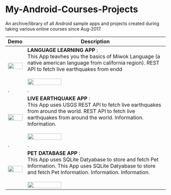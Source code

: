 # My-Android-Courses-Projects
An archive/library of all Android sample apps and projects created during taking various online courses since Aug-2017.

|      Demo     |  Description  |
| ------------- | ------------- |
| <img src="https://user-images.githubusercontent.com/2780145/44610185-c4d86e80-a818-11e8-99f1-0ca07e7b32bf.gif" width="100%"/> | **LANGUAGE LEARNING APP** : <br>This App teavhes you the basics of Miwok Language (a native american language from california region). REST API to fetch live earthquakes from endd <br><br><img src="https://user-images.githubusercontent.com/2780145/44580830-194c0180-a7b9-11e8-9dc8-61d67db4944d.png" width="50%"/> | 
| . | . |
| <img src="https://user-images.githubusercontent.com/2780145/44578925-72646700-a7b2-11e8-8c62-2a456409e031.gif" width="100%"/> | **LIVE EARTHQUAKE APP** : <br>This App uses USGS REST API to fetch live earthquakes from around the world. REST API to fetch live earthquakes from around the world. Information. Information. <br><br><img src="https://user-images.githubusercontent.com/2780145/44580830-194c0180-a7b9-11e8-9dc8-61d67db4944d.png" width="50%"/> | 
| . | . |
| <img src="https://user-images.githubusercontent.com/2780145/44577315-64ace280-a7ae-11e8-8cd8-7c38b252f241.gif" width="100%"/> | **PET DATABASE APP** :<br> This App uses SQLite Datyabase to store and fetch Pet Information. This App uses SQLite Datyabase to store and fetch Pet Information. Information. Information. <br><br><img src="https://user-images.githubusercontent.com/2780145/44580830-194c0180-a7b9-11e8-9dc8-61d67db4944d.png" width="50%"/> |

